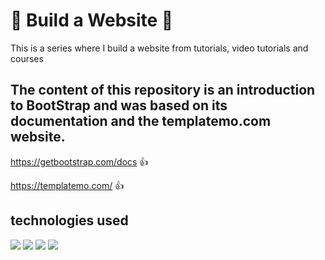 # :rocket: Build a Website :rocket:

This is a series where I build a website from tutorials, video tutorials and courses

## The content of this repository is an introduction to BootStrap and was based on its documentation and the templatemo.com website.

https://getbootstrap.com/docs :+1:

https://templatemo.com/ :+1:


## technologies used

![](https://img.shields.io/badge/-HTML-%23ec6231)
![](https://img.shields.io/badge/-CSS-%23264de4)
![](https://img.shields.io/badge/-Sass-%23cd669a)
![](https://img.shields.io/badge/-Bootstrap-%23563d7c)


